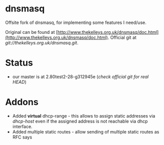 # dnsmasq
Offsite fork of dnsmasq, for implementing some features I need/use.

Original can be found at [http://www.thekelleys.org.uk/dnsmasq/doc.html](http://www.thekelleys.org.uk/dnsmasq/doc.html). Official git at  *git://thekelleys.org.uk/dnsmasq.git*.

# Status
- our master is at 2.80test2-28-g312945e (*check official git for real HEAD*)

# Addons
- Added **virtual** dhcp-range - this allows to assign static addresses via *dhcp-host* even if the assigned address is not reachable via dhcp interface.
- Added multiple static routes - allow sending of multiple static routes as RFC says
